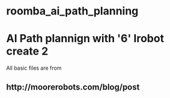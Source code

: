 # roomba_ai_path_planning
<H1>AI Path plannign with '6' Irobot create 2</H1>

All basic files are from <br>

<H2>http://moorerobots.com/blog/post</H2>
